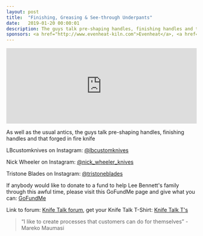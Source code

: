 ```yaml
---
layout: post
title:  "Finishing, Greasing & See-through Underpants"
date:   2019-01-20 00:00:01
description: The guys talk pre-shaping handles, finishing handles and that forged in fire knife
sponsors: <a href="http://www.evenheat-kiln.com">Evenheat</a>, <a href="http://www.amktactical.com">AMKoncepts</a>
---
```


<iframe frameborder='0' height='200px' scrolling='no' seamless src='https://embed.simplecast.com/ee2496c2?color=f5f5f5' width='100%'></iframe>

As well as the usual antics, the guys talk pre-shaping handles, finishing handles and that forged in fire knife

LBcustomknives on Instagram: <a href="https://www.instagram.com/lbcustomknives"> @lbcustomknives</a>  

Nick Wheeler on Instagram: <a href="https://www.instagram.com/nick_wheeler_knives"> @nick_wheeler_knives</a>  

Tristone Blades on Instagram: <a href="https://www.instagram.com/tristoneblades"> @tristoneblades</a>  

If anybody would like to donate to a fund to help Lee Bennett's family through this awful time, please visit this GoFundMe page and give what you can: <a href="https://www.gofundme.com/to-help-raise-money-for-lee-bennett039s-family"> GoFundMe </a> 

   
  

Link to forum: <a href="http://forum.knifetalk.net">Knife Talk forum</a>, get your Knife Talk T-Shirt: <a href="https://www.chopknives.com/collections/t-shirts/products/knife-talk-t-shirt">Knife Talk T's</a> 




 


<blockquote class="largeQuote">“I like to create processes that customers can do for themselves” - Mareko Maumasi </blockquote>



